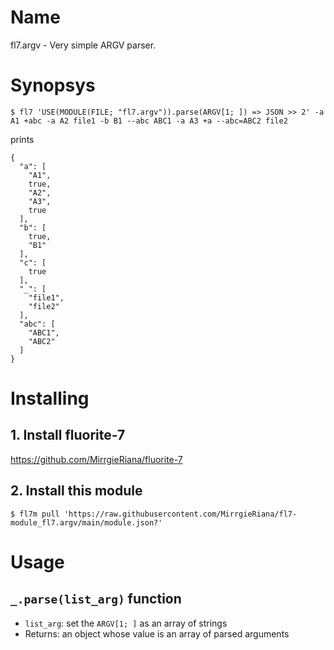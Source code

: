 
# Name

fl7.argv - Very simple ARGV parser.

# Synopsys

```
$ fl7 'USE(MODULE(FILE; "fl7.argv")).parse(ARGV[1; ]) => JSON >> 2' -a A1 +abc -a A2 file1 -b B1 --abc ABC1 -a A3 +a --abc=ABC2 file2
```

prints

```
{
  "a": [
    "A1",
    true,
    "A2",
    "A3",
    true
  ],
  "b": [
    true,
    "B1"
  ],
  "c": [
    true
  ],
  "_": [
    "file1",
    "file2"
  ],
  "abc": [
    "ABC1",
    "ABC2"
  ]
}
```

# Installing

## 1. Install fluorite-7

https://github.com/MirrgieRiana/fluorite-7

## 2. Install this module

```
$ fl7m pull 'https://raw.githubusercontent.com/MirrgieRiana/fl7-module_fl7.argv/main/module.json?'
```

# Usage

## `_.parse(list_arg)` function

- `list_arg`: set the `ARGV[1; ]` as an array of strings
- Returns: an object whose value is an array of parsed arguments
